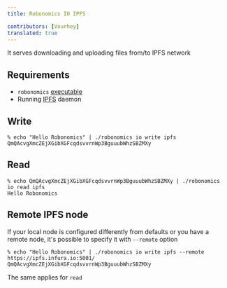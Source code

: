 ```yaml
---
title: Robonomics IO IPFS

contributors: [Vourhey]
translated: true
---
```


It serves downloading and uploading files from/to IPFS network

## Requirements

* `robonomics` [executable](https://github.com/airalab/robonomics/releases)
* Running [IPFS](https://ipfs.io/#install) daemon 

## Write

```
% echo "Hello Robonomics" | ./robonomics io write ipfs
QmQAcvgXmcZEjXGibXGFcqdsvvrnWp3BguuubWhzSBZMXy
```

## Read

```
% echo QmQAcvgXmcZEjXGibXGFcqdsvvrnWp3BguuubWhzSBZMXy | ./robonomics io read ipfs
Hello Robonomics
```

## Remote IPFS node

If your local node is configured differently from defaults or you have a remote node, it's possible to specify it with `--remote` option

```
% echo "Hello Robonomics" | ./robonomics io write ipfs --remote https://ipfs.infura.io:5001/
QmQAcvgXmcZEjXGibXGFcqdsvvrnWp3BguuubWhzSBZMXy
```

The same applies for `read`

